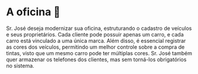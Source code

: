# A oficina 🚗
Sr. José deseja modernizar sua oficina, estruturando o cadastro de veículos e seus proprietários. Cada cliente pode possuir apenas um carro, e cada carro está vinculado a uma única marca. Além disso, é essencial registrar as cores dos veículos, permitindo um melhor controle sobre a compra de tintas, visto que um mesmo carro pode ter múltiplas cores.
Sr. José também quer armazenar os telefones dos clientes, mas sem torná-los obrigatórios no sistema.
